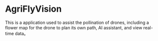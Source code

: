 # AgriFlyVision
This is a application used to assist the pollination of drones, including a flower map for the drone to plan its own path, AI assistant, and view real-time data。
